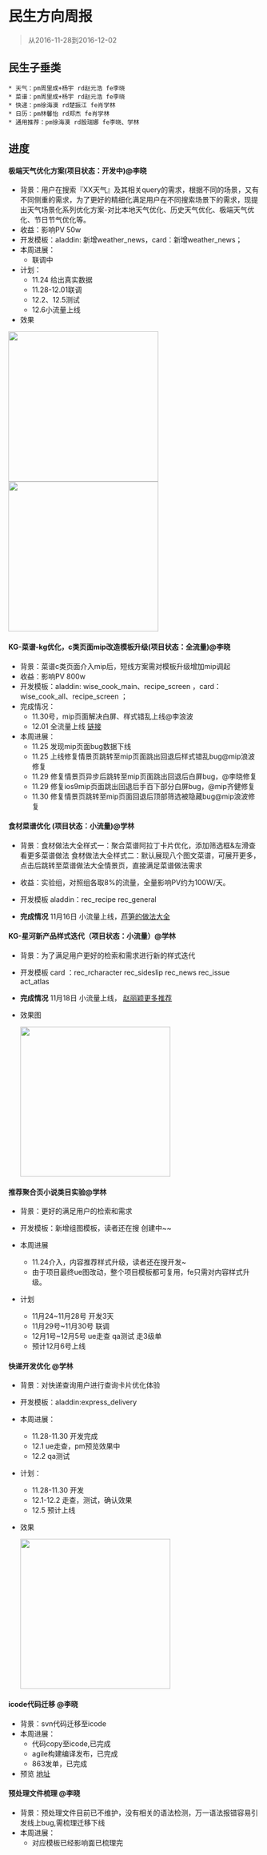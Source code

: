 # 民生方向周报

> 从2016-11-28到2016-12-02

## 民生子垂类

    * 天气：pm周里成+杨宇 rd赵元浩 fe李晓
    * 菜谱：pm周里成+杨宇 rd赵元浩 fe李晓
    * 快递：pm徐海漠 rd楚振江 fe肖学林
    * 日历：pm林馨怡 rd郑杰 fe肖学林
    * 通用推荐：pm徐海漠 rd殷瑞娜 fe李晓、学林

## 进度



#### 极端天气优化方案(项目状态：开发中)@李晓
- 背景：用户在搜索『XX天气』及其相关query的需求，根据不同的场景，又有不同侧重的需求，为了更好的精细化满足用户在不同搜索场景下的需求，现提出天气场景化系列优化方案-对比本地天气优化、历史天气优化、极端天气优化、节日节气优化等。
- 收益：影响PV 50w
- 开发模板：aladdin: 新增weather_news，card：新增weather_news；
- 本周进展：
    - 联调中
- 计划：
    - 11.24 给出真实数据
    - 11.28-12.01联调
    - 12.2、12.5测试
    - 12.6小流量上线
- 效果

<img src="http://ala-fe.baidu.com/doc/2016-11-04/img/lixiao12/07.png" width="300px">

<img src="http://ala-fe.baidu.com/doc/2016-11-04/img/lixiao12/08.png" width="300px">
 
 
#### KG-菜谱-kg优化，c类页面mip改造模板升级(项目状态：全流量)@李晓
- 背景：菜谱c类页面介入mip后，短线方案需对模板升级增加mip调起
- 收益：影响PV 800w
- 开发模板：aladdin: wise_cook_main、recipe_screen ，card：wise_cook_all、recipe_screen ；
- 完成情况：
    - 11.30号，mip页面解决白屏、样式错乱上线@李浪波
    - 12.01 全流量上线 [链接](https://m.baidu.com/s?word=%E7%94%B5%E9%A5%AD%E7%85%B2%E7%85%AE%E6%9D%BF%E6%A0%97%E7%9A%84%E5%81%9A%E6%B3%95)
- 本周进展：
    - 11.25 发现mip页面bug数据下线
    - 11.25 上线修复情景页跳转至mip页面跳出回退后样式错乱bug@mip浪波修复
    - 11.29 修复情景页异步后跳转至mip页面跳出回退后白屏bug，@李晓修复
    - 11.29 修复ios9mip页面跳出回退后手百下部分白屏bug，@mip齐健修复
    - 11.30 修复情景页跳转至mip页面回退后顶部筛选被隐藏bug@mip浪波修复







 
#### 食材菜谱优化 (项目状态：小流量)@学林
- 背景：食材做法大全样式一：聚合菜谱阿拉丁卡片优化，添加筛选框&左滑查看更多菜谱做法
食材做法大全样式二：默认展现八个图文菜谱，可展开更多，点击后跳转至菜谱做法大全情景页，直接满足菜谱做法需求

- 收益：实验组，对照组各取8%的流量，全量影响PV约为100W/天。

- 开发模板 
    aladdin：rec_recipe rec_general
- **完成情况**
    11月16日 小流量上线，[芦笋的做法大全](https://m.baidu.com/s?word=%E8%8A%A6%E7%AC%8B%E7%9A%84%E5%81%9A%E6%B3%95%E5%A4%A7%E5%85%A8&sid=110677)
 
 
#### KG-星河新产品样式迭代（项目状态：小流量）@学林
- 背景：为了满足用户更好的检索和需求进行新的样式迭代
- 开发模板
    card ：rec_rcharacter rec_sideslip rec_news rec_issue act_atlas
- **完成情况**
    11月18日 小流量上线， [赵丽颖更多推荐](https://m.baidu.com/sf?openapi=1&dspName=iphone&from_sf=1&pd=xinghe_recommend_new&resource_id=4193&word=%E8%B5%B5%E4%B8%BD%E9%A2%96&title=%E8%B5%B5%E4%B8%BD%E9%A2%96%E6%9B%B4%E5%A4%9A%E6%8E%A8%E8%8D%90&lid=10333077470622380211&ms=1&frsrcid=30356&frorder=7)
- 效果图

  <img src="http://wiki.baidu.com/download/attachments/246189488/11.png?api=v2" width="300"/>  
 

#### 推荐聚合页小说类目实验@学林
- 背景：更好的满足用户的检索和需求
- 开发模板：新增组图模板，读者还在搜 创建中~~
- 本周进展
    - 11.24介入，内容推荐样式升级，读者还在搜开发~
    - 由于项目最终ue图改动，整个项目模板都可复用，fe只需对内容样式升级。
   
- 计划
    - 11月24~11月28号 开发3天
    - 11月29号~11月30号 联调
    - 12月1号~12月5号 ue走查 qa测试 走3级单
    - 预计12月6号上线
 
#### 快递开发优化 @学林
- 背景：对快递查询用户进行查询卡片优化体验
- 开发模板：aladdin:express_delivery
- 本周进展：
    - 11.28-11.30 开发完成
    - 12.1 ue走查，pm预览效果中
    - 12.2 qa测试
- 计划：
    - 11.28-11.30 开发
    - 12.1-12.2 走查，测试，确认效果
    - 12.5 预计上线

- 效果

  <img src="http://wiki.baidu.com/download/attachments/246189488/image2016-12-1%2011%3A7%3A9.png?api=v2" width="300"/>


#### icode代码迁移 @李晓
- 背景：svn代码迁移至icode
- 本周进展：
    - 代码copy至icode,已完成
    - agile构建编译发布，已完成
    - 863发单，已完成
- 预览
  [地址](http://icode.baidu.com/repo/baidu%2Fps-se-fe-tpl%2Faladdin-pad/files/master/tree/)


#### 预处理文件梳理 @李晓
- 背景：预处理文件目前已不维护，没有相关的语法检测，万一语法报错容易引发线上bug,需梳理迁移下线
- 本周进展：
    - 对应模板已经影响面已梳理完